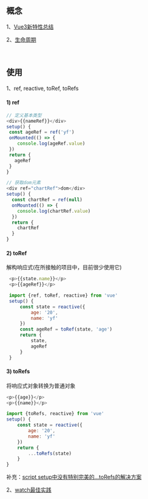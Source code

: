 ## 概念

1、[Vue3新特性总结](https://juejin.cn/post/6968094627375087653)

2、[生命周期](https://juejin.cn/post/6997412902713950221)

<br/>

## 使用

1、ref, reactive, toRef, toRefs

   #### 1) ref
   ```javascript
   // 定义基本类型
   <div>{{nameRef}}</div>
   setup() {
    const ageRef = ref('yf')
    onMounted(() => {
       console.log(ageRef.value)
    })
    return {
      ageRef
    }
   }

   // 获取dom元素
   <div ref="chartRef">dom</div>
   setup() {
     const chartRef = ref(null)
     onMounted(() => {
       console.log(chartRef.value)
     })
     return {
       chartRef
     }
   }
   ```

   #### 2) toRef
   解构响应式(在所接触的项目中，目前很少使用它)

  ```javascript
   <p>{{state.name}}</p>
   <p>{{ageRef}}</p>

   import {ref, toRef, reactive} from 'vue'
   setup() {
       const state = reactive({
           age: '20',
           name: 'yf'
       })
       const ageRef = toRef(state, 'age')
       return {
           state,
           ageRef
       }
   }
  ```
   #### 3) toRefs

   将响应式对象转换为普通对象
   ```javascript
   <p>{{age}}</p>
   <p>{{name}}</p>

   import {toRefs, reactive} from 'vue'
   setup() {
       const state = reactive({
           age: '20',
           name: 'yf'
       })
       return {
           ...toRefs(state)
       }
   }
  ```
  补充：[script setup中没有特别完美的...toRefs的解决方案](https://cloud.tencent.com/developer/article/1916168)



2、[watch最佳实践](https://juejin.cn/post/6980987158710452231)

